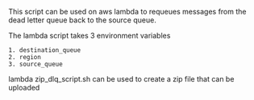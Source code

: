 This script can be used on aws lambda to requeues messages from the dead letter queue back to the source queue. 

The lambda script takes 3 environment variables
```
1. destination_queue
2. region
3. source_queue
```
lambda zip_dlq_script.sh can be used to create a zip file that can be uploaded
